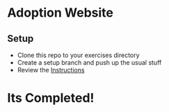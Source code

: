 # Adoption Website

## Setup
* Clone this repo to your exercises directory
* Create a setup branch and push up the usual stuff
* Review the [Instructions](instructions.md)

# Its Completed!
